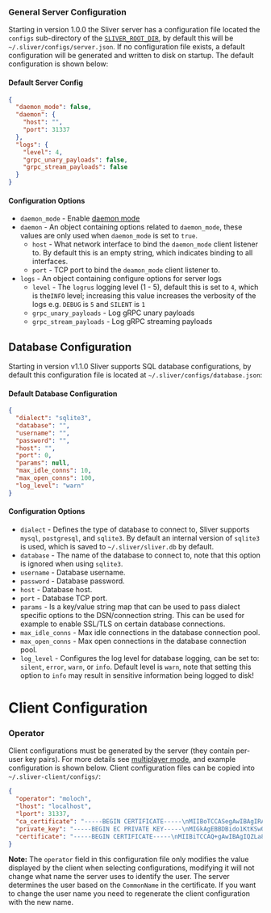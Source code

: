 ### General Server Configuration

Starting in version 1.0.0 the Sliver server has a configuration file located the `configs` sub-directory of the [`SLIVER_ROOT_DIR`](/docs?name=Environment-Variables#assets), by default this will be `~/.sliver/configs/server.json`. If no configuration file exists, a default configuration will be generated and written to disk on startup. The default configuration is shown below:

#### Default Server Config

```json
{
  "daemon_mode": false,
  "daemon": {
    "host": "",
    "port": 31337
  },
  "logs": {
    "level": 4,
    "grpc_unary_payloads": false,
    "grpc_stream_payloads": false
  }
}
```

#### Configuration Options

- `daemon_mode` - Enable [daemon mode](/docs?name=Daemon-Mode)
- `daemon` - An object containing options related to `daemon_mode`, these values are only used when `daemon_mode` is set to `true`.
  - `host` - What network interface to bind the `daemon_mode` client listener to. By default this is an empty string, which indicates binding to all interfaces.
  - `port` - TCP port to bind the `deamon_mode` client listener to.
- `logs` - An object containing configure options for server logs
  - `level` - The `logrus` logging level (1 - 5), default this is set to `4`, which is the`INFO` level; increasing this value increases the verbosity of the logs e.g. `DEBUG` is `5` and `SILENT` is `1`
  - `grpc_unary_payloads` - Log gRPC unary payloads
  - `grpc_stream_payloads` - Log gRPC streaming payloads

## Database Configuration

Starting in version v1.1.0 Sliver supports SQL database configurations, by default this configuration file is located at `~/.sliver/configs/database.json`:

#### Default Database Configuration

```json
{
  "dialect": "sqlite3",
  "database": "",
  "username": "",
  "password": "",
  "host": "",
  "port": 0,
  "params": null,
  "max_idle_conns": 10,
  "max_open_conns": 100,
  "log_level": "warn"
}
```

#### Configuration Options

- `dialect` - Defines the type of database to connect to, Sliver supports `mysql`, `postgresql`, and `sqlite3`. By default an internal version of `sqlite3` is used, which is saved to `~/.sliver/sliver.db` by default.
- `database` - The name of the database to connect to, note that this option is ignored when using `sqlite3`.
- `username` - Database username.
- `password` - Database password.
- `host` - Database host.
- `port` - Database TCP port.
- `params` - Is a key/value string map that can be used to pass dialect specific options to the DSN/connection string. This can be used for example to enable SSL/TLS on certain database connections.
- `max_idle_conns` - Max idle connections in the database connection pool.
- `max_open_conns` - Max open connections in the database connection pool.
- `log_level` - Configures the log level for database logging, can be set to: `silent`, `error`, `warn`, or `info`. Default level is `warn`, note that setting this option to `info` may result in sensitive information being logged to disk!

# Client Configuration

### Operator

Client configurations must be generated by the server (they contain per-user key pairs). For more details see [multiplayer mode](/docs?name=Multi-player+Mode), and example configuration is shown below. Client configuration files can be copied into `~/.sliver-client/configs/`:

```json
{
  "operator": "moloch",
  "lhost": "localhost",
  "lport": 31337,
  "ca_certificate": "-----BEGIN CERTIFICATE-----\nMIIBoTCCASegAwIBAgIRAPhwFTptJKJM4Bef71nA29YwCgYIKoZIzj0EAwMwCzEJ\nMAcGA1UEChMAMB4XDTIwMDExNDIyNTY1NloXDTIzMDExMzIyNTY1NlowCzEJMAcG\nA1UEChMAMHYwEAYHKoZIzj0CAQYFK4EEACIDYgAEmvGJZ8zDqLxge2PfhK1QcdOi\n6kEV8vgz/S1fSiU9h21JDVaX+FFhG2cYIzr1Q3zE2Ml+pUdnwUSk24pFFTUhjlsO\n4H2YQC/W46DXSa8VQdvpfDaTPYLzXuBhsdVcn2rdo08wTTAOBgNVHQ8BAf8EBAMC\nAqQwHQYDVR0lBBYwFAYIKwYBBQUHAwEGCCsGAQUFBwMCMA8GA1UdEwEB/wQFMAMB\nAf8wCwYDVR0RBAQwAoIAMAoGCCqGSM49BAMDA2gAMGUCMQDOj0sVrVoJSkN4qiqn\nS9wMFNeVOZ+5TVZOOpTn19nc4C/wq9jwdYRHW1dlmvWu2LMCMCm2y1TkaWLa/i4t\nArTCIiCmNVRxAR1xFsWama9yv7wFY0+5xKS7W944418v0jYJKA==\n-----END CERTIFICATE-----\n",
  "private_key": "-----BEGIN EC PRIVATE KEY-----\nMIGkAgEBBDBido1KtKSwQah/WIoGkDZDX2WPXdexUVAmi0tf6Pd9vK5pfpt2II+n\n8BqkV0ifyjugBwYFK4EEACKhZANiAATHATh7e8uX/MN5mokguQf4ywXgTaihYD//\nyraEUcZAYsrCtDHmdAH356GPrxlPSpwyWhFV3fIQJKI2Hf/8/mAd3wqCGQQzq5Mt\ncM0B36+vP9wOGsTI/tc32+0glRZoxo8=\n-----END EC PRIVATE KEY-----\n",
  "certificate": "-----BEGIN CERTIFICATE-----\nMIIBiTCCAQ+gAwIBAgIQZLa8QUXWDnuht3G9+g9yKTAKBggqhkjOPQQDAzALMQkw\nBwYDVQQKEwAwHhcNMTkwNzIyMjE1MzAzWhcNMjIwNzIxMjE1MzAzWjAcMQkwBwYD\nVQQKEwAxDzANBgNVBAMTBm1vbG9jaDB2MBAGByqGSM49AgEGBSuBBAAiA2IABMcB\nOHt7y5f8w3maiSC5B/jLBeBNqKFgP//KtoRRxkBiysK0MeZ0AffnoY+vGU9KnDJa\nEVXd8hAkojYd//z+YB3fCoIZBDOrky1wzQHfr68/3A4axMj+1zfb7SCVFmjGj6Mn\nMCUwDgYDVR0PAQH/BAQDAgWgMBMGA1UdJQQMMAoGCCsGAQUFBwMCMAoGCCqGSM49\nBAMDA2gAMGUCMH0hbeghZfMkhp9Wf2a7eqj8IruwKH6vQql/6nxQ8aunfCUUxWo8\nOrxxaqp+bGCCCQIxAK5Icqww8m9llhprfzENaFZUCkpyvBMm9EB8B69SBFBHcVFm\n7bqHjFFMH39g2JCy9Q==\n-----END CERTIFICATE-----\n"
}
```

**Note:** The `operator` field in this configuration file only modifies the value displayed by the client when selecting configurations, modifying it will not change what name the server uses to identify the user. The server determines the user based on the `CommonName` in the certificate. If you want to change the user name you need to regenerate the client configuration with the new name.
